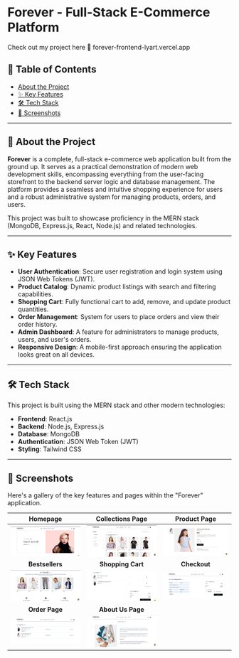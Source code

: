 # Forever - Full-Stack E-Commerce Platform

Check out my project here 🚀 forever-frontend-lyart.vercel.app
## 📖 Table of Contents

- [About the Project](#-about-the-project)
- [✨ Key Features](#-key-features)
- [🛠️ Tech Stack](#️-tech-stack)
- [📸 Screenshots](#-screenshots)


---

## 📝 About the Project

**Forever** is a complete, full-stack e-commerce web application built from the ground up. It serves as a practical demonstration of modern web development skills, encompassing everything from the user-facing storefront to the backend server logic and database management. The platform provides a seamless and intuitive shopping experience for users and a robust administrative system for managing products, orders, and users.

This project was built to showcase proficiency in the MERN stack (MongoDB, Express.js, React, Node.js) and related technologies.

---

## ✨ Key Features

* **User Authentication**: Secure user registration and login system using JSON Web Tokens (JWT).
* **Product Catalog**: Dynamic product listings with search and filtering capabilities.
* **Shopping Cart**: Fully functional cart to add, remove, and update product quantities.
* **Order Management**: System for users to place orders and view their order history.
* **Admin Dashboard**: A  feature for administrators to manage products, users, and user's orders.
* **Responsive Design**: A mobile-first approach ensuring the application looks great on all devices.

---

## 🛠️ Tech Stack

This project is built using the MERN stack and other modern technologies:

* **Frontend**: React.js
* **Backend**: Node.js, Express.js
* **Database**: MongoDB
* **Authentication**: JSON Web Token (JWT)
* **Styling**: Tailwind CSS 

---

## 📸 Screenshots

Here's a gallery of the key features and pages within the "Forever" application.

| Homepage | Collections Page | Product Page |
| :---: | :---: | :---: |
| ![Homepage](./assets/homepage%20ss.png) | ![Collections Page](./assets/collections%20ss.png) | ![Product Description](./assets/product%20description.png) |
| **Bestsellers** | **Shopping Cart** | **Checkout** |
| ![Bestsellers](./assets/bestseller%20ss.png) | ![Shopping Cart](./assets/cart.png) | ![Checkout](./assets/checkout.png) |
| **Order Page** | **About Us Page** | |
| ![Order Page](./assets/orderpage.png) | ![About Us Page](./assets/about%20ss.png) | |
